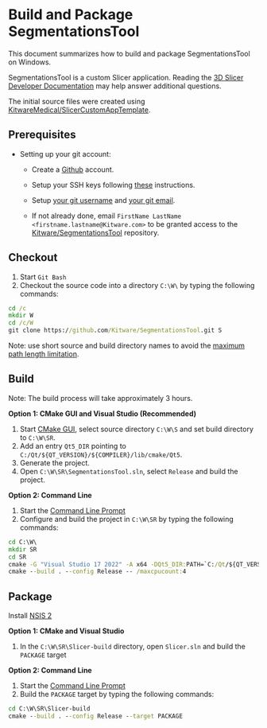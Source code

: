 # Build and Package SegmentationsTool

This document summarizes how to build and package SegmentationsTool on Windows.

SegmentationsTool is a custom Slicer application. Reading the [3D Slicer Developer Documentation](https://slicer.readthedocs.io/en/latest/developer_guide/index.html) may help answer additional questions.

The initial source files were created using [KitwareMedical/SlicerCustomAppTemplate](https://github.com/KitwareMedical/SlicerCustomAppTemplate).

## Prerequisites

- Setting up your git account:

  - Create a [Github](https://github.com) account.

  - Setup your SSH keys following [these](https://help.github.com/articles/generating-ssh-keys) instructions.

  - Setup [your git username](https://help.github.com/articles/setting-your-username-in-git) and [your git email](https://help.github.com/articles/setting-your-email-in-git).

  - If not already done, email `FirstName LastName <firstname.lastname@Kitware.com>` to be granted access to
    the [Kitware/SegmentationsTool](https://github.com/Kitware/SegmentationsTool) repository.

## Checkout

1. Start `Git Bash`
2. Checkout the source code into a directory `C:\W\` by typing the following commands:

```bat
cd /c
mkdir W
cd /c/W
git clone https://github.com/Kitware/SegmentationsTool.git S
```

Note: use short source and build directory names to avoid the [maximum path length limitation](https://learn.microsoft.com/en-us/windows/win32/fileio/naming-a-file#maximum-path-length-limitation).

## Build

Note: The build process will take approximately 3 hours.

<b>Option 1: CMake GUI and Visual Studio (Recommended)</b>

1. Start [CMake GUI](https://cmake.org/runningcmake/), select source directory `C:\W\S` and set build directory to `C:\W\SR`.
2. Add an entry `Qt5_DIR` pointing to `C:/Qt/${QT_VERSION}/${COMPILER}/lib/cmake/Qt5`.
3. Generate the project.
4. Open `C:\W\SR\SegmentationsTool.sln`, select `Release` and build the project.

<b>Option 2: Command Line</b>

1. Start the [Command Line Prompt](http://windows.microsoft.com/en-us/windows/command-prompt-faq)
2. Configure and build the project in `C:\W\SR` by typing the following commands:

```bat
cd C:\W\
mkdir SR
cd SR
cmake -G "Visual Studio 17 2022" -A x64 -DQt5_DIR:PATH=`C:/Qt/${QT_VERSION}/${COMPILER}/lib/cmake/Qt5 ..\S
cmake --build . --config Release -- /maxcpucount:4
```

## Package

Install [NSIS 2](http://sourceforge.net/projects/nsis/files/)

<b>Option 1: CMake and Visual Studio</b>

1. In the `C:\W\SR\Slicer-build` directory, open `Slicer.sln` and build the `PACKAGE` target

<b>Option 2: Command Line</b>

1. Start the [Command Line Prompt](http://windows.microsoft.com/en-us/windows/command-prompt-faq)
2. Build the `PACKAGE` target by typing the following commands:

```bat
cd C:\W\SR\Slicer-build
cmake --build . --config Release --target PACKAGE
```
